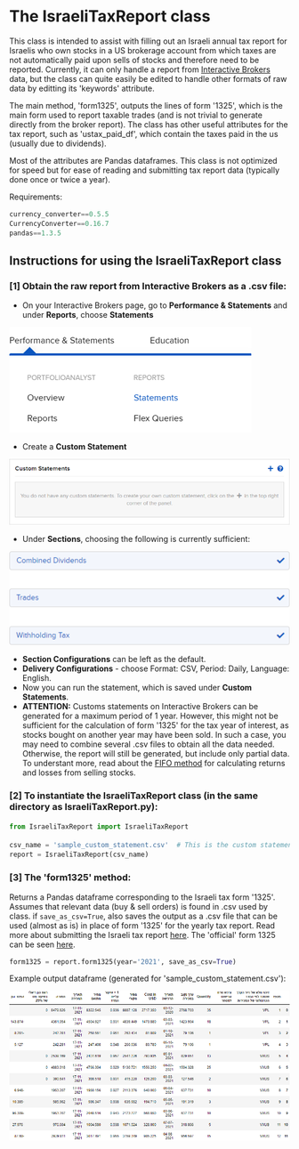 # The IsraeliTaxReport class
This class is intended to assist with filling out an Israeli annual tax report for Israelis who own stocks in a US brokerage account from which taxes are not automatically paid upon sells of stocks and therefore need to be reported. Currently, it can only handle a report from [Interactive Brokers](https://www.interactivebrokers.com/en/home.php) data, but the class can quite easily be edited to handle other formats of raw data by editting its 'keywords' attribute. 
    
The main method, 'form1325', outputs the lines of form '1325', which is the main form used to report taxable trades (and is not trivial to generate directly from the broker report). The class has other useful attributes for the tax report, such as 'ustax_paid_df', which contain the taxes paid in the us (usually due to dividends).

Most of the attributes are Pandas dataframes. This class is not optimized for speed but for ease of reading and submitting tax report data (typically done once or twice a year).

Requirements:
```Python
currency_converter==0.5.5
CurrencyConverter==0.16.7
pandas==1.3.5
```

## Instructions for using the IsraeliTaxReport class

### [1] Obtain the raw report from Interactive Brokers as a .csv file:
* On your Interactive Brokers page, go to **Performance & Statements** and under **Reports**, choose **Statements**

![](imagesForREADME/image1.png)

* Create a **Custom Statement**

![](imagesForREADME/image2.png)

* Under **Sections**, choosing the following is currently sufficient:

![](imagesForREADME/image3.png)

* **Section Configurations** can be left as the default.
* **Delivery Configurations** - choose Format: CSV, Period: Daily, Language: English.
* Now you can run the statement, which is saved under **Custom Statements**.
* **ATTENTION:** Customs statements on Interactive Brokers can be generated for a maximum period of 1 year. However, this might not be sufficient for the calculation of form '1325' for the tax year of interest, as stocks bought on another year may have been sold. In such a case, you may need to combine several .csv files to obtain all the data needed. Otherwise, the report will still be generated, but include only partial data. To understant more, read about the [FIFO method](https://www.investopedia.com/terms/a/averagecostbasismethod.asp#:~:text=FIFO,purchasing%2030%20shares%20in%20April.) for calculating returns and losses from selling stocks.

### [2] To instantiate the IsraeliTaxReport class (in the same directory as IsraeliTaxReport.py):

```Python
from IsraeliTaxReport import IsraeliTaxReport

csv_name = 'sample_custom_statement.csv'  # This is the custom statement generated in Interactive Brokers
report = IsraeliTaxReport(csv_name)
```

### [3] The 'form1325' method:
Returns a Pandas dataframe corresponding to the Israeli tax form '1325'. Assumes that relevant data (buy & sell orders) is found in .csv used by class.
if ```save_as_csv=True```, also saves the output as a .csv file that can be used (almost as is) in place of form '1325' for the yearly tax report. Read more about submitting the Israeli tax report [here](https://fintranslator.com/israel-tax-return-example-2019/). The 'official' form 1325 can be seen [here](https://www.gov.il/blobFolder/service/annual-tax-report-2019/he/Service_Pages_Income_tax_itc1325-2019.pdf).
```Python
form1325 = report.form1325(year='2021', save_as_csv=True)
```
Example output dataframe (generated for 'sample_custom_statement.csv'):

![](imagesForREADME/image4.png)
